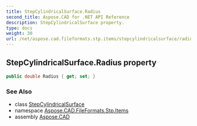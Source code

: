 ```yaml
---
title: StepCylindricalSurface.Radius
second_title: Aspose.CAD for .NET API Reference
description: StepCylindricalSurface property. 
type: docs
weight: 30
url: /net/aspose.cad.fileformats.stp.items/stepcylindricalsurface/radius/
---
```

## StepCylindricalSurface.Radius property

```csharp
public double Radius { get; set; }
```

### See Also

* class [StepCylindricalSurface](../)
* namespace [Aspose.CAD.FileFormats.Stp.Items](../../stepcylindricalsurface/)
* assembly [Aspose.CAD](../../../)


